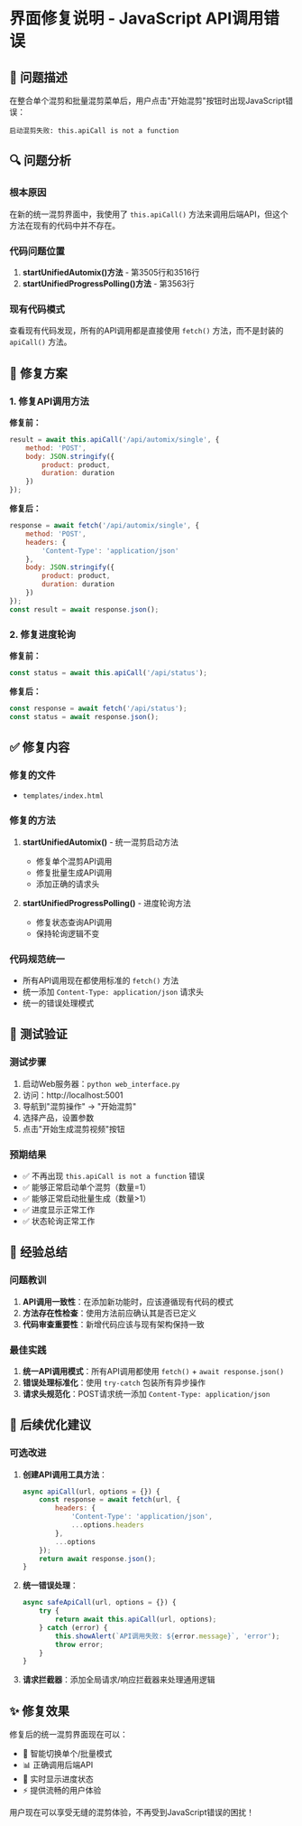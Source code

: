 # 界面修复说明 - JavaScript API调用错误

## 🐛 问题描述

在整合单个混剪和批量混剪菜单后，用户点击"开始混剪"按钮时出现JavaScript错误：

```
启动混剪失败: this.apiCall is not a function
```

## 🔍 问题分析

### 根本原因
在新的统一混剪界面中，我使用了 `this.apiCall()` 方法来调用后端API，但这个方法在现有的代码中并不存在。

### 代码问题位置
1. **startUnifiedAutomix()方法** - 第3505行和3516行
2. **startUnifiedProgressPolling()方法** - 第3563行

### 现有代码模式
查看现有代码发现，所有的API调用都是直接使用 `fetch()` 方法，而不是封装的 `apiCall()` 方法。

## 🔧 修复方案

### 1. 修复API调用方法

**修复前：**
```javascript
result = await this.apiCall('/api/automix/single', {
    method: 'POST',
    body: JSON.stringify({
        product: product,
        duration: duration
    })
});
```

**修复后：**
```javascript
response = await fetch('/api/automix/single', {
    method: 'POST',
    headers: {
        'Content-Type': 'application/json'
    },
    body: JSON.stringify({
        product: product,
        duration: duration
    })
});
const result = await response.json();
```

### 2. 修复进度轮询

**修复前：**
```javascript
const status = await this.apiCall('/api/status');
```

**修复后：**
```javascript
const response = await fetch('/api/status');
const status = await response.json();
```

## ✅ 修复内容

### 修复的文件
- `templates/index.html`

### 修复的方法
1. **startUnifiedAutomix()** - 统一混剪启动方法
   - 修复单个混剪API调用
   - 修复批量生成API调用
   - 添加正确的请求头

2. **startUnifiedProgressPolling()** - 进度轮询方法
   - 修复状态查询API调用
   - 保持轮询逻辑不变

### 代码规范统一
- 所有API调用现在都使用标准的 `fetch()` 方法
- 统一添加 `Content-Type: application/json` 请求头
- 统一的错误处理模式

## 🎯 测试验证

### 测试步骤
1. 启动Web服务器：`python web_interface.py`
2. 访问：http://localhost:5001
3. 导航到"混剪操作" → "开始混剪"
4. 选择产品，设置参数
5. 点击"开始生成混剪视频"按钮

### 预期结果
- ✅ 不再出现 `this.apiCall is not a function` 错误
- ✅ 能够正常启动单个混剪（数量=1）
- ✅ 能够正常启动批量生成（数量>1）
- ✅ 进度显示正常工作
- ✅ 状态轮询正常工作

## 📝 经验总结

### 问题教训
1. **API调用一致性**：在添加新功能时，应该遵循现有代码的模式
2. **方法存在性检查**：使用方法前应确认其是否已定义
3. **代码审查重要性**：新增代码应该与现有架构保持一致

### 最佳实践
1. **统一API调用模式**：所有API调用都使用 `fetch()` + `await response.json()`
2. **错误处理标准化**：使用 `try-catch` 包装所有异步操作
3. **请求头规范化**：POST请求统一添加 `Content-Type: application/json`

## 🔄 后续优化建议

### 可选改进
1. **创建API调用工具方法**：
   ```javascript
   async apiCall(url, options = {}) {
       const response = await fetch(url, {
           headers: {
               'Content-Type': 'application/json',
               ...options.headers
           },
           ...options
       });
       return await response.json();
   }
   ```

2. **统一错误处理**：
   ```javascript
   async safeApiCall(url, options = {}) {
       try {
           return await this.apiCall(url, options);
       } catch (error) {
           this.showAlert(`API调用失败: ${error.message}`, 'error');
           throw error;
       }
   }
   ```

3. **请求拦截器**：添加全局请求/响应拦截器来处理通用逻辑

## ✨ 修复效果

修复后的统一混剪界面现在可以：
- 🎯 智能切换单个/批量模式
- 📊 正确调用后端API
- 🔄 实时显示进度状态
- ⚡ 提供流畅的用户体验

用户现在可以享受无缝的混剪体验，不再受到JavaScript错误的困扰！
